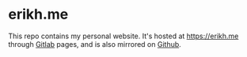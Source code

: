 # erikh.me

This repo contains my personal website. It's hosted at https://erikh.me through
[Gitlab](https://gitlab.com/erik-h/erik-h.gitlab.io) pages, and is also
mirrored on [Github](https://github.com/erik-h/erik-h.github.io).
